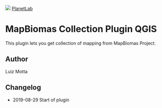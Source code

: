 <!-- mapbiomas-->
[mapbiomas_logo]: https://k6f2r3a6.stackpathcdn.com/wp-content/uploads/2018/04/C%C3%B3pia-de-mapbiomas_IV%C6%92_a-01.png

![][mapbiomas_logo]
[PlanetLab](http://mapbiomas.org/)

# MapBiomas Collection Plugin QGIS

This plugin lets you get collection of mapping from MapBiomas Project.

## Author
Luiz Motta

## Changelog
- 2019-08-29
Start of plugin
